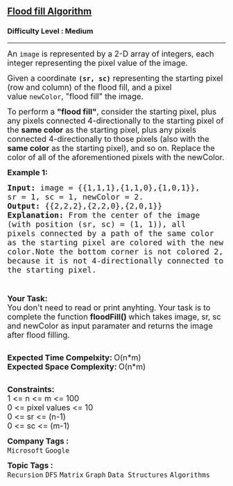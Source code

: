 <h2><a href="https://practice.geeksforgeeks.org/problems/flood-fill-algorithm1856/0?category%5B%5D=Matrix&page=1&sortBy=accuracy&query=category%5B%5DMatrixpage1sortByaccuracy">Flood fill Algorithm</a></h2><h3>Difficulty Level : Medium</h3><hr><div class="problems_problem_content__Xm_eO"><p><span style="font-size:18px">An&nbsp;<code>image</code>&nbsp;is represented by a 2-D array of integers, each integer representing the pixel value of the image.</span></p>

<p><span style="font-size:18px">Given a coordinate&nbsp;<strong><code>(sr, sc)</code></strong>&nbsp;representing the starting pixel (row and column) of the flood fill, and a pixel value&nbsp;<code>newColor</code>, "flood fill" the image.</span></p>

<p><span style="font-size:18px">To perform a <strong>"flood fill"</strong>, consider the starting pixel, plus any pixels connected 4-directionally to the starting pixel of the <strong>same color</strong> as the starting pixel, plus any pixels connected 4-directionally to those pixels (also with the <strong>same color</strong> as the starting pixel), and so on. Replace the color of all of the aforementioned pixels with the newColor.</span></p>

<p><span style="font-size:18px"><strong>Example 1:</strong></span></p>

<pre><span style="font-size:18px"><strong>Input: </strong>image = {{1,1,1},{1,1,0},{1,0,1}},
sr = 1, sc = 1, newColor = 2.
<strong>Output: </strong>{{2,2,2},{2,2,0},{2,0,1}}
<strong>Explanation: </strong></span><span style="font-size:18px">From the center of the image 
(with position (sr, sc) = (1, 1)), all 
pixels connected by a path of the same color
as the starting pixel are colored with the new 
color.Note the bottom corner is not colored 2, 
because it is not 4-directionally connected to 
the starting pixel.</span>
</pre>

<p>&nbsp;</p>

<p><span style="font-size:18px"><strong>Your Task:</strong><br>
You don't need to read or print anyhting. Your task is to complete the function&nbsp;<strong>floodFill()&nbsp;</strong>which takes image, sr, sc and newColor as input paramater and returns the image after flood filling.</span><br>
&nbsp;</p>

<p><span style="font-size:18px"><strong>Expected Time Compelxity:&nbsp;</strong>O(n*m)<br>
<strong>Expected Space Complexity:&nbsp;</strong>O(n*m)</span><br>
&nbsp;</p>

<div><span style="font-size:18px"><strong>Constraints:</strong><br>
1 &lt;= n &lt;= m &lt;= 100<br>
0 &lt;= pixel values &lt;= 10</span></div>

<div><span style="font-size:18px">0 &lt;= sr &lt;= (n-1)</span></div>

<div><span style="font-size:18px">0 &lt;= sc &lt;= (m-1)</span></div>
</div><p><span style=font-size:18px><strong>Company Tags : </strong><br><code>Microsoft</code>&nbsp;<code>Google</code>&nbsp;<br><p><span style=font-size:18px><strong>Topic Tags : </strong><br><code>Recursion</code>&nbsp;<code>DFS</code>&nbsp;<code>Matrix</code>&nbsp;<code>Graph</code>&nbsp;<code>Data Structures</code>&nbsp;<code>Algorithms</code>&nbsp;